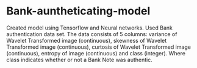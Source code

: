 # Bank-auntheticating-model
Created model using Tensorflow and Neural networks. Used Bank authentication data set. The data consists of 5 columns:  variance of Wavelet Transformed image (continuous), skewness of Wavelet Transformed image (continuous), curtosis of Wavelet Transformed image (continuous), entropy of image (continuous) and class (integer). Where class indicates whether or not a Bank Note was authentic.
